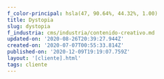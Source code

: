 ```yaml
---
f_color-principal: hsla(47, 90.64%, 44.32%, 1.00)
title: Dystopia
slug: dystopia
f_industria: cms/industria/contenido-creativo.md
updated-on: '2020-08-26T20:39:27.944Z'
created-on: '2020-07-07T00:55:33.814Z'
published-on: '2020-12-09T19:19:07.759Z'
layout: '[cliente].html'
tags: cliente
---
```



